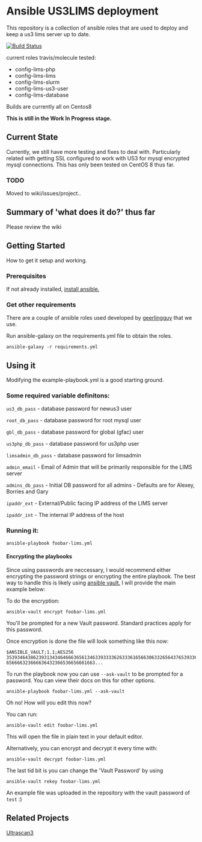 # Ansible US3LIMS deployment 

This repository is a collection of ansible roles that are used to deploy and keep a us3 lims server up to date. 

[![Build Status](https://travis-ci.com/KJSain/us3lims-roles.svg?branch=master)](https://travis-ci.com/KJSain/us3lims-roles)

current roles travis/molecule tested: 
- config-lims-php
- config-lims-lims
- config-lims-slurm
- config-lims-us3-user
- config-lims-database

Builds are currently all on Centos8

**This is still in the Work In Progress stage.** 

## Current State 
Currently, we still have more testing and fixes to deal with. Particularly related with getting SSL configured to work with US3 for mysql encrypted mysql connections. This has only been tested on CentOS 8 thus far. 

### TODO 

Moved to wiki/issues/project..

## Summary of 'what does it do?' thus far

Please review the wiki 

## Getting Started

How to get it setup and working. 

### Prerequisites

If not already installed, [install ansible.]( https://docs.ansible.com/ansible/latest/installation_guide/intro_installation.html )

### Get other requirements 

There are a couple of ansible roles used developed by [geerlingguy](https://galaxy.ansible.com/geerlingguy) that we use. 

Run ansible-galaxy on the requirements.yml file to obtain the roles. 

```
ansible-galaxy -r requirements.yml
```

## Using it

Modifying the example-playbook.yml is a good starting ground. 

### Some required variable definitons: 

`us3_db_pass` - database password for newus3 user

`root_db_pass` - database password for root mysql user 

`gbl_db_pass` - database password for global (gfac) user 
 
`us3php_db_pass` - database password for us3php user 

`limsadmin_db_pass` - database password for limsadmin 

`admin_email` - Email of Admin that will be primarily responsible for the LIMS server 

`admins_db_pass` - Initial DB password for all admins - Defaults are for Alexey, Borries and Gary

`ipaddr_ext` - External/Public facing IP address of the LIMS server 

`ipaddr_int` - The internal IP address of the host


### Running it: 
```
ansible-playbook foobar-lims.yml
```

#### Encrypting the playbooks 

Since using passwords are neccessary, I would recommend either encrypting the password strings or encrypting the entire playbook. The best way to handle this is likely using [ansible vault.](https://docs.ansible.com/ansible/latest/user_guide/vault.html) I will provide the main example below: 

To do the encryption: 
```
ansible-vault encrypt foobar-lims.yml
```
You'll be prompted for a new Vault password. Standard practices apply for this password. 

Once encryption is done the file will look something like this now: 
```
$ANSIBLE_VAULT;1.1;AES256
35393464386239313434646663656134633933336263336165663063326564376539336431393938
656666323666636432366536656661663...
```

To run the playbook now you can use `--ask-vault` to be prompted for a password. You can view their docs on this for other options. 
```
ansible-playbook foobar-lims.yml --ask-vault
``` 

Oh no! How will you edit this now? 

You can run: 
```
ansible-vault edit foobar-lims.yml
```
This will open the file in plain text in your default editor. 

Alternatively, you can encrypt and decrypt it every time with:
```
ansible-vault decrypt foobar-lims.yml 
```
The last tid bit is you can change the 'Vault Password' by using 
```
ansible-vault rekey foobar-lims.yml
````

An example file was uploaded in the repository with the vault password of `test` :)


## Related Projects

[Ultrascan3](https://github.com/ehb54/ultrascan3)
